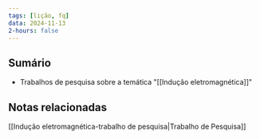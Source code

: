 ```yaml
---
tags: [lição, fq]
data: 2024-11-13
2-hours: false
---
```


## Sumário
- Trabalhos de pesquisa sobre a temática "[[Indução eletromagnética]]"
## Notas relacionadas

[[Indução eletromagnética-trabalho de pesquisa|Trabalho de Pesquisa]]

